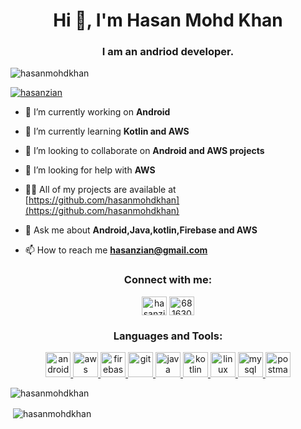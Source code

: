 <h1 align="center">Hi 👋, I'm Hasan Mohd Khan</h1>
<h3 align="center">I am an andriod developer.</h3>

<p align="left"> <img src="https://komarev.com/ghpvc/?username=hasanmohdkhan&label=Profile%20views&color=0e75b6&style=flat" alt="hasanmohdkhan" /> </p>

<p align="left"> <a href="https://twitter.com/hasanzian" target="blank"><img src="https://img.shields.io/twitter/follow/hasanzian?logo=twitter&style=for-the-badge" alt="hasanzian" /></a> </p>

- 🔭 I’m currently working on **Android**

- 🌱 I’m currently learning **Kotlin and AWS**

- 👯 I’m looking to collaborate on **Android and AWS projects**

- 🤝 I’m looking for help with **AWS**

- 👨‍💻 All of my projects are available at [https://github.com/hasanmohdkhan](https://github.com/hasanmohdkhan)

- 💬 Ask me about **Android,Java,kotlin,Firebase and AWS**

- 📫 How to reach me **hasanzian@gmail.com**

<h3 align="center">Connect with me:</h3>
<p align="center">
<a href="https://twitter.com/hasanzian" target="blank"><img align="center" src="https://cdn.jsdelivr.net/npm/simple-icons@3.0.1/icons/twitter.svg" alt="hasanzian" height="30" width="40" /></a>
<a href="https://stackoverflow.com/users/6816307" target="blank"><img align="center" src="https://cdn.jsdelivr.net/npm/simple-icons@3.0.1/icons/stackoverflow.svg" alt="6816307" height="30" width="40" /></a>
</p>

<h3 align="center">Languages and Tools:</h3>
<p align="center"> <a href="https://developer.android.com" target="_blank"> <img src="https://devicons.github.io/devicon/devicon.git/icons/android/android-original-wordmark.svg" alt="android" width="40" height="40"/> </a> <a href="https://aws.amazon.com" target="_blank"> <img src="https://devicons.github.io/devicon/devicon.git/icons/amazonwebservices/amazonwebservices-original-wordmark.svg" alt="aws" width="40" height="40"/> </a> <a href="https://firebase.google.com/" target="_blank"> <img src="https://www.vectorlogo.zone/logos/firebase/firebase-icon.svg" alt="firebase" width="40" height="40"/> </a> <a href="https://git-scm.com/" target="_blank"> <img src="https://www.vectorlogo.zone/logos/git-scm/git-scm-icon.svg" alt="git" width="40" height="40"/> </a> <a href="https://www.java.com" target="_blank"> <img src="https://devicons.github.io/devicon/devicon.git/icons/java/java-original-wordmark.svg" alt="java" width="40" height="40"/> </a> <a href="https://kotlinlang.org" target="_blank"> <img src="https://www.vectorlogo.zone/logos/kotlinlang/kotlinlang-icon.svg" alt="kotlin" width="40" height="40"/> </a> <a href="https://www.linux.org/" target="_blank"> <img src="https://devicons.github.io/devicon/devicon.git/icons/linux/linux-original.svg" alt="linux" width="40" height="40"/> </a> <a href="https://www.mysql.com/" target="_blank"> <img src="https://devicons.github.io/devicon/devicon.git/icons/mysql/mysql-original-wordmark.svg" alt="mysql" width="40" height="40"/> </a> <a href="https://postman.com" target="_blank"> <img src="https://www.vectorlogo.zone/logos/getpostman/getpostman-icon.svg" alt="postman" width="40" height="40"/> </a> </p>

<p><img align="center" src="https://github-readme-stats.vercel.app/api/top-langs?username=hasanmohdkhan&show_icons=true&locale=en&layout=compact" alt="hasanmohdkhan" /></p>

<p>&nbsp;<img align="center" src="https://github-readme-stats.vercel.app/api?username=hasanmohdkhan&show_icons=true&locale=en" alt="hasanmohdkhan" /></p>

